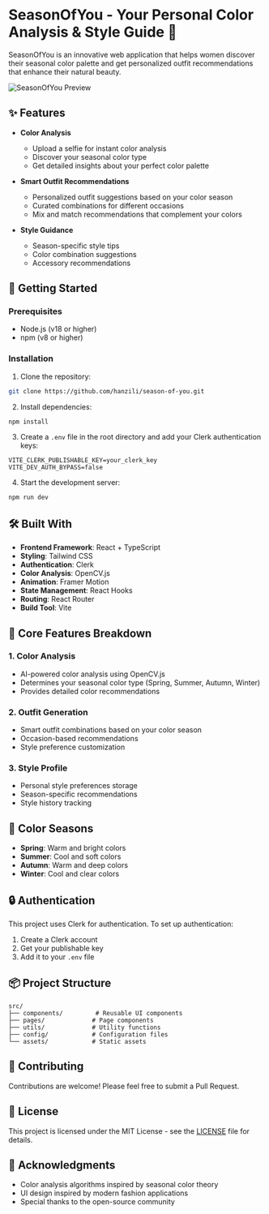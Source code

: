 # SeasonOfYou - Your Personal Color Analysis & Style Guide 🎨

SeasonOfYou is an innovative web application that helps women discover their seasonal color palette and get personalized outfit recommendations that enhance their natural beauty.

![SeasonOfYou Preview](https://images.unsplash.com/photo-1490481651871-ab68de25d43d?q=80&w=2070)

## ✨ Features

- **Color Analysis** 
  - Upload a selfie for instant color analysis
  - Discover your seasonal color type
  - Get detailed insights about your perfect color palette

- **Smart Outfit Recommendations**
  - Personalized outfit suggestions based on your color season
  - Curated combinations for different occasions
  - Mix and match recommendations that complement your colors

- **Style Guidance**
  - Season-specific style tips
  - Color combination suggestions
  - Accessory recommendations

## 🚀 Getting Started

### Prerequisites

- Node.js (v18 or higher)
- npm (v8 or higher)

### Installation

1. Clone the repository:
```bash
git clone https://github.com/hanzili/season-of-you.git
```

2. Install dependencies:
```bash
npm install
```

3. Create a `.env` file in the root directory and add your Clerk authentication keys:
```env
VITE_CLERK_PUBLISHABLE_KEY=your_clerk_key
VITE_DEV_AUTH_BYPASS=false
```

4. Start the development server:
```bash
npm run dev
```

## 🛠️ Built With

- **Frontend Framework**: React + TypeScript
- **Styling**: Tailwind CSS
- **Authentication**: Clerk
- **Color Analysis**: OpenCV.js
- **Animation**: Framer Motion
- **State Management**: React Hooks
- **Routing**: React Router
- **Build Tool**: Vite

## 📱 Core Features Breakdown

### 1. Color Analysis
- AI-powered color analysis using OpenCV.js
- Determines your seasonal color type (Spring, Summer, Autumn, Winter)
- Provides detailed color recommendations

### 2. Outfit Generation
- Smart outfit combinations based on your color season
- Occasion-based recommendations
- Style preference customization

### 3. Style Profile
- Personal style preferences storage
- Season-specific recommendations
- Style history tracking

## 🎨 Color Seasons

- **Spring**: Warm and bright colors
- **Summer**: Cool and soft colors
- **Autumn**: Warm and deep colors
- **Winter**: Cool and clear colors

## 🔒 Authentication

This project uses Clerk for authentication. To set up authentication:

1. Create a Clerk account
2. Get your publishable key
3. Add it to your `.env` file

## 📦 Project Structure

```
src/
├── components/         # Reusable UI components
├── pages/             # Page components
├── utils/             # Utility functions
├── config/            # Configuration files
└── assets/            # Static assets
```

## 🤝 Contributing

Contributions are welcome! Please feel free to submit a Pull Request.

## 📄 License

This project is licensed under the MIT License - see the [LICENSE](LICENSE) file for details.

## 🙏 Acknowledgments

- Color analysis algorithms inspired by seasonal color theory
- UI design inspired by modern fashion applications
- Special thanks to the open-source community
